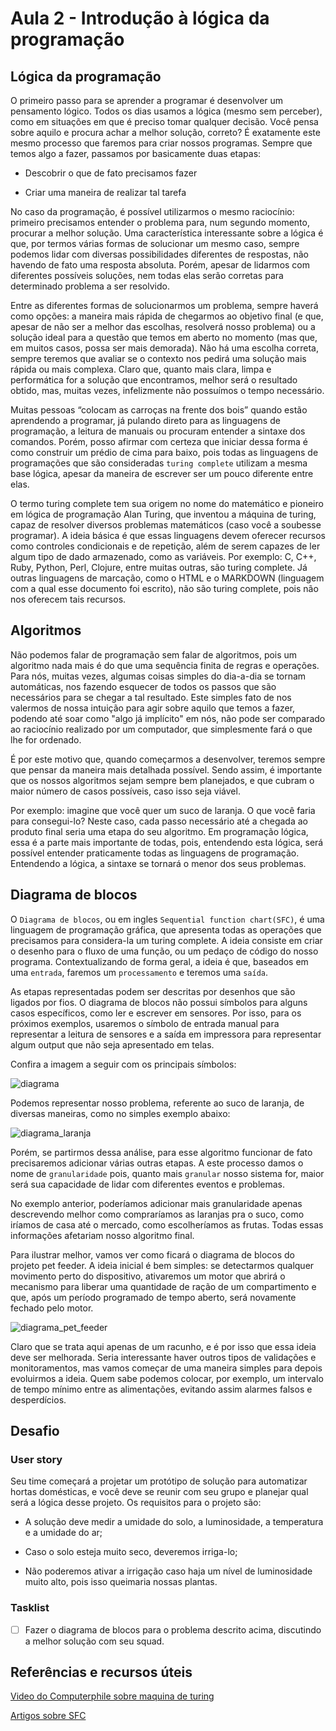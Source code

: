 # Aula 2 - Introdução à lógica da programação

## Lógica da programação

O primeiro passo para se aprender a programar é desenvolver um pensamento lógico. Todos os dias usamos a lógica (mesmo sem perceber),
como em situações em que é preciso tomar qualquer decisão. Você pensa sobre aquilo e procura achar a melhor solução, correto? É exatamente este mesmo processo que faremos para criar nossos programas. Sempre que temos algo a fazer, passamos por basicamente duas etapas:

- Descobrir o que de fato precisamos fazer

- Criar uma maneira de realizar tal tarefa

No caso da programação, é possível utilizarmos o mesmo raciocínio: primeiro precisamos entender o problema para, num segundo momento, procurar a melhor solução. Uma característica interessante sobre a lógica é que, por termos várias formas de solucionar um mesmo caso, sempre podemos lidar com diversas possibilidades diferentes de respostas, não havendo de fato uma resposta absoluta. Porém, apesar de lidarmos com diferentes possíveis soluções, nem todas elas serão corretas para determinado problema a ser resolvido.

Entre as diferentes formas de solucionarmos um problema, sempre haverá como opções: a maneira mais rápida de chegarmos ao objetivo final (e que, apesar de não ser a melhor das escolhas, resolverá nosso problema) ou a solução ideal para a questão que temos em aberto no momento (mas que, em muitos casos, possa ser mais demorada). Não há uma escolha correta, sempre teremos que avaliar se o contexto nos pedirá uma solução mais rápida ou mais complexa. Claro que, quanto mais clara, limpa e performática for a solução que encontramos, melhor será o resultado obtido, mas, muitas vezes, infelizmente não possuímos o tempo necessário.

Muitas pessoas “colocam as carroças na frente dos bois” quando estão aprendendo a programar, já pulando direto para as linguagens de programação, a leitura de manuais ou procuram entender a sintaxe dos comandos. Porém, posso afirmar com certeza que iniciar dessa forma é como construir um prédio de cima para baixo, pois todas as linguagens de programações que são consideradas `turing complete` utilizam a mesma base lógica, apesar da maneira de escrever ser um pouco diferente entre elas.

O termo turing complete tem sua origem no nome do matemático e pioneiro em lógica de programação Alan Turing, que inventou a máquina de
turing, capaz de resolver diversos problemas matemáticos (caso você a soubesse programar). A ideia básica é que essas linguagens devem oferecer recursos como controles condicionais e de repetição, além de serem capazes de ler algum tipo de dado armazenado, como as variáveis. Por exemplo: C, C++, Ruby, Python, Perl, Clojure, entre muitas outras, são turing complete. Já outras linguagens de marcação, como o HTML e o MARKDOWN (linguagem com a qual esse documento foi escrito), não são turing complete, pois não nos oferecem tais recursos.


## Algoritmos

Não podemos falar de programação sem falar de algoritmos, pois um algoritmo nada mais é do que uma sequência finita de regras e operações. Para nós, muitas vezes, algumas coisas simples do dia-a-dia se tornam automáticas, nos fazendo esquecer de todos os passos que são necessários para se chegar a tal resultado. Este simples fato de nos valermos de nossa intuição para agir sobre aquilo que temos a fazer, podendo até soar como "algo já implícito" em nós, não pode ser comparado ao raciocínio realizado por um computador, que simplesmente fará o que lhe for ordenado.

É por este motivo que, quando começarmos a desenvolver, teremos sempre que pensar da maneira mais detalhada possível. Sendo assim, é importante que os nossos algoritmos sejam sempre bem planejados, e que cubram o maior número de casos possíveis, caso isso seja viável.

Por exemplo: imagine que você quer um suco de laranja. O que você faria para consegui-lo? Neste caso, cada passo necessário até a chegada ao produto final seria uma etapa do seu algoritmo. Em programação lógica, essa é a parte mais importante de todas, pois, entendendo esta lógica, será possível entender praticamente todas as linguagens de programação. Entendendo a lógica, a sintaxe se tornará o menor dos seus problemas.

## Diagrama de blocos

O `Diagrama de blocos`, ou em ingles `Sequential function chart(SFC)`, é uma linguagem de programação gráfica, que apresenta todas as operações que precisamos para considera-la um turing complete. A ideia consiste em criar o desenho para o fluxo de uma função, ou um pedaço de código do nosso programa. Contextualizando de forma geral, a ideia é que, baseados em uma `entrada`, faremos um `processamento` e teremos uma `saída`.

As etapas representadas podem ser descritas por desenhos que são ligados por fios. O diagrama de blocos não possui símbolos para alguns casos específicos, como ler e escrever em sensores. Por isso, para os próximos exemplos, usaremos o símbolo de entrada manual para representar a leitura de sensores e a saída em impressora para representar algum output que não seja apresentado em telas.


Confira a imagem a seguir com os principais símbolos:

![diagrama](../../img/1sem/02/diagrama_blocos.png)

Podemos representar nosso problema, referente ao suco de laranja, de diversas maneiras, como no simples exemplo abaixo:

![diagrama_laranja](../../img/1sem/02/diagrama_laranja.jpg)

Porém, se partirmos dessa análise, para esse algoritmo funcionar de fato precisaremos adicionar várias outras etapas. A este processo damos o nome de `granularidade` pois, quanto mais `granular` nosso sistema for, maior será sua capacidade de lidar com diferentes eventos e problemas.

No exemplo anterior, poderíamos adicionar mais granularidade apenas descrevendo melhor como compraríamos as laranjas pra o suco, como iríamos de casa até o mercado, como escolheríamos as frutas. Todas essas informações afetariam nosso algoritmo final.

Para ilustrar melhor, vamos ver como ficará o diagrama de blocos do projeto pet feeder. A ideia inicial é bem simples: se detectarmos qualquer movimento perto do dispositivo, ativaremos um motor que abrirá o mecanismo para liberar uma quantidade de ração de um compartimento e que, após um período programado de tempo aberto, será novamente fechado pelo motor.

![diagrama_pet_feeder](../../img/1sem/02/diagrama_pet_feeder.jpg)

Claro que se trata aqui apenas de um racunho, e é por isso que essa ideia deve ser melhorada. Seria interessante haver outros tipos de validações e monitoramentos, mas vamos começar de uma maneira simples para depois evoluirmos a ideia. Quem sabe podemos colocar, por exemplo, um intervalo de tempo mínimo entre as alimentações, evitando assim alarmes falsos e desperdícios.


## Desafio

### User story

Seu time começará a projetar um protótipo de solução para automatizar hortas domésticas, e você deve se reunir com seu grupo e planejar qual será a lógica desse projeto. Os requisitos para o projeto são:

* A solução deve medir a umidade do solo, a luminosidade, a temperatura e a umidade do ar;

* Caso o solo esteja muito seco, deveremos irriga-lo;

* Não poderemos ativar a irrigação caso haja um nível de luminosidade muito alto, pois isso queimaria nossas plantas.


### Tasklist

* [ ] Fazer o diagrama de blocos para o problema descrito acima, discutindo a melhor solução com seu squad.


## Referências e recursos úteis

[Video do Computerphile sobre maquina de turing](https://www.youtube.com/watch?v=dNRDvLACg5Q)

[Artigos sobre SFC](https://www.sciencedirect.com/topics/computer-science/sequential-function-chart)
